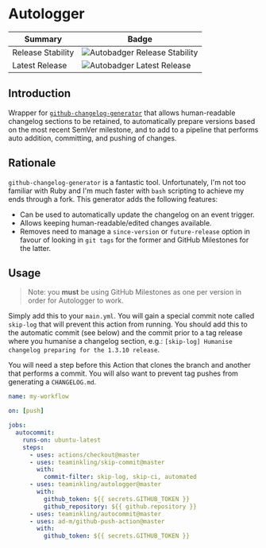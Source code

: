 # Autologger

| Summary           | Badge                                              |
| ----------------- | -------------------------------------------------- |
| Release Stability | ![Autobadger Release Stability][release-stability] |
| Latest Release    | ![Autobadger Latest Release][latest-release]       |

[release-stability]: https://img.shields.io/static/v1?label=latest&message=0.1.1&color=purple
[latest-release]: https://img.shields.io/static/v1?label=stability&message=prerelease&color=yellow

## Introduction

Wrapper for [`github-changelog-generator`](https://github.com/github-changelog-generator/github-changelog-generator) that allows human-readable changelog sections to be retained, to automatically prepare versions based on the most recent SemVer milestone, and to add to a pipeline that performs auto addition, committing, and pushing of changes.

## Rationale

`github-changelog-generator` is a fantastic tool. Unfortunately, I'm not too familiar with Ruby and I'm much faster with `bash` scripting to achieve my ends through a fork. This generator adds the following features:

- Can be used to automatically update the changelog on an event trigger.
- Allows keeping human-readable/edited changes available.
- Removes need to manage a `since-version` or `future-release` option in favour of looking in `git tags` for the former and GitHub Milestones for the latter.

## Usage

> Note: you **must** be using GitHub Milestones as one per version in order for Autologger to work.

Simply add this to your `main.yml`. You will gain a special commit note called `skip-log` that will prevent this action from running. You should add this to the automatic commit (see below) and the commit prior to a tag release where you humanise a changelog section, e.g.: `[skip-log] Humanise changelog preparing for the 1.3.10 release`.

You will need a step before this Action that clones the branch and another that performs a commit. You will also want to prevent tag pushes from generating a `CHANGELOG.md`.

```yml
name: my-workflow

on: [push]

jobs:
  autocommit:
    runs-on: ubuntu-latest
    steps:
      - uses: actions/checkout@master
      - uses: teaminkling/skip-commit@master
        with:
          commit-filter: skip-log, skip-ci, automated
      - uses: teaminkling/autologger@master
        with:
          github_token: ${{ secrets.GITHUB_TOKEN }}
          github_repository: ${{ github.repository }}
      - uses: teaminkling/autocommit@master
      - uses: ad-m/github-push-action@master
        with:
          github_token: ${{ secrets.GITHUB_TOKEN }}
```
